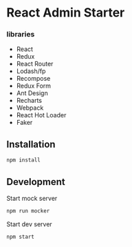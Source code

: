 # React Admin Starter

### libraries

* React
* Redux
* React Router
* Lodash/fp
* Recompose
* Redux Form
* Ant Design
* Recharts
* Webpack
* React Hot Loader
* Faker

## Installation

```bash
npm install
```

## Development

Start mock server

```bash
npm run mocker
```

Start dev server

```bash
npm start
```
